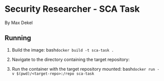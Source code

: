 # Security Researcher - SCA Task

By Max Dekel

## Running

1. Build the image:
bash```docker build -t sca-task .```

2. Navigate to the directory containing the target repository:

3. Run the container with the target repository mounted:
bash```docker run -v $(pwd)/<target-repo>:/repo sca-task```
